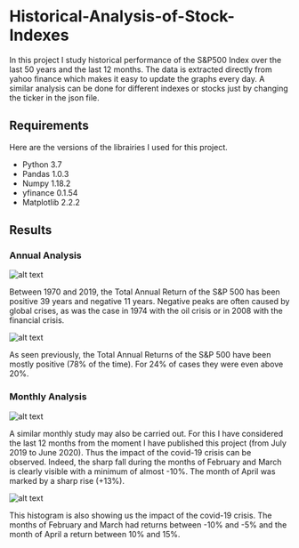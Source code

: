 # Historical-Analysis-of-Stock-Indexes
In this project I study historical performance of the S&P500 Index over the last 50 years and the last 12 months. The data is extracted directly from yahoo finance which makes it easy to update the graphs every day. A similar analysis can be done for different indexes or stocks just by changing the ticker in the json file.

## Requirements
Here are the versions of the librairies I used for this project.

* Python 3.7
* Pandas 1.0.3
* Numpy 1.18.2
* yfinance 0.1.54
* Matplotlib 2.2.2

## Results

### Annual Analysis

![alt text](https://github.com/thomascancel/Historical-Analysis-of-Stock-Indexes/blob/master/results/S&P_500_historical_50Y_returns.png?raw=true)

Between 1970 and 2019, the Total Annual Return of the S&P 500 has been positive 39 years and negative 11 years. Negative peaks are often caused by global crises, as was the case in 1974 with the oil crisis or in 2008 with the financial crisis.

![alt text](https://github.com/thomascancel/Historical-Analysis-of-Stock-Indexes/blob/master/results/S&P_500_histogram_50Y_returns.png?raw=true)

As seen previously, the Total Annual Returns of the S&P 500 have been mostly positive (78% of the time). For 24% of cases they were even above 20%.

### Monthly Analysis

![alt text](https://github.com/thomascancel/Historical-Analysis-of-Stock-Indexes/blob/master/results/S&P_500_historical_12M_returns.png?raw=true)

A similar monthly study may also be carried out. For this I have considered the last 12 months from the moment I have published this project (from July 2019 to June 2020). Thus the impact of the covid-19 crisis can be observed. Indeed, the sharp fall during the months of February and March is clearly visible with a minimum of almost -10%. The month of April was marked by a sharp rise (+13%).

![alt text](https://github.com/thomascancel/Historical-Analysis-of-Stock-Indexes/blob/master/results/S&P_500_histogram_12M_returns.png?raw=true)

This histogram is also showing us the impact of the covid-19 crisis. The months of February and March had returns between -10% and -5% and the month of April a return between 10% and 15%.
